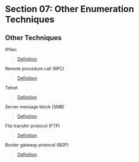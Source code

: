 # Section 07: Other Enumeration Techniques

## Other Techniques
IPSec

> [Definition](../definitions/definitions_I.md#internet-protocol-security)

Remote procedure call (RPC)

> [Definition](../definitions/definitions_R.md#remote-procedure-call)

Telnet

> [Definition](../definitions/definitions_T.md#telnet)

Server message block (SMB)

> [Definition](../definitions/definitions_S.md#server-message-block)
 
File transfer protocol (FTP)

> [Definition](../definitions/definitions_F.md#file-transfer-protocol)

Border gateway protocol (BGP)

> [Definition](../definitions/definitions_B.md#border-gateway-protocol)
